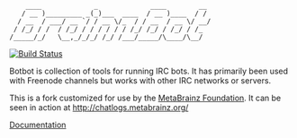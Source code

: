```
    ____             _             ____        __ 
   / __ )_________ _(_)___  ____  / __ )____  / /
  / __  / ___/ __ `/ / __ \/_  / / __  / __ \/ __/
 / /_/ / /  / /_/ / / / / / / /_/ /_/ / /_/ / /_
/_____/_/   \__,_/_/_/ /_/ /___/_____/\____/\__/

```

[![Build Status](https://api.travis-ci.org/metabrainz/botbot-web.png)](https://travis-ci.org/BotBotMe/botbot-web)

Botbot is collection of tools for running IRC bots. It has primarily been
used with Freenode channels but works with other IRC networks or servers.

This is a fork customized for use by the [MetaBrainz Foundation](https://metabrainz.org).
It can be seen in action at http://chatlogs.metabrainz.org/

[Documentation](http://botbot.readthedocs.org/en/latest/)
